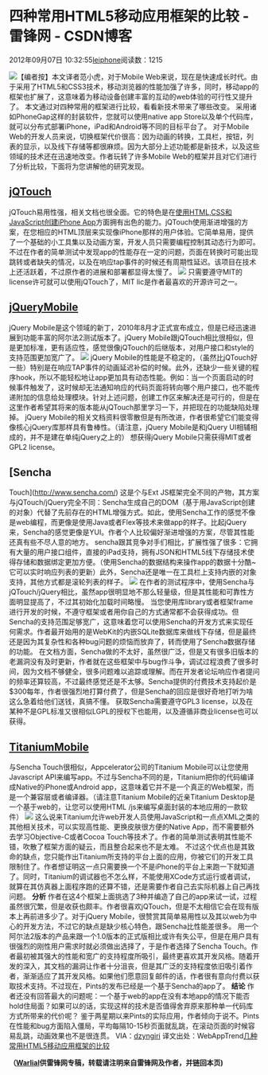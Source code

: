 
# 四种常用HTML5移动应用框架的比较 - 雷锋网 - CSDN博客


2012年09月07日 10:32:55[leiphone](https://me.csdn.net/leiphone)阅读数：1215


![](http://www.leiphone.com/wp-content/uploads/2012/08/html51.jpg)【编者按】本文译者范小虎，对于Mobile
 Web来说，现在是快速成长时代。由于采用了HTML5和CSS3技术，移动浏览器的性能加强了许多，同时，移动app的框架也扩展了，这意味着为移动设备创建丰富的互动的web体验的可行性又提升了。
本文通过对四种常用的框架进行比较，看看新技术带来了哪些改变。
采用诸如PhoneGap这样的封装软件，您就可以使用native app Store以及单个代码库，就可以分布式部署iPhone，iPad和Android等不同的目标平台了。
对于Mobile Web的开发人员来说，切换框架代价很高：因为动画的转换，工具栏，按钮，列表的显示，以及线下存储等都很麻烦。因为大部分上述功能都是新技术，以及这些领域的技术还在迅速地改变。作者玩转了许多Mobile Web的框架并且对它们进行了分析比较，下面将为您讲解他的研究发现。
## [jQTouch](http://www.jqtouch.com/)
jQTouch易用性强，相关文档也很全面。它的特色是在[使用HTML,CSS和JavaScript创建iPhone
 App](http://ofps.oreilly.com/titles/9780596805784/index.html)方面拥有出色的能力。jQTouch使用渐进增强的方案，在您相应的HTML顶层来实现像iPhone那样的用户体验。它简单易用，提供了一个基础的小工具集以及动画方案，开发人员只需要编程控制其动态行为即可。
不过在作者的简单测试中发现app的性能存在一定的问题，页面在转换时可能出现跳转或者缺失的情况，以及在响应tap事件的时候还有周期性延迟。该项目在技术上还活跃着，不过原作者的进展和部署都显得太慢了。
![](http://www.leiphone.com/wp-content/uploads/2012/09/jQTouch.jpg)
只需要遵守MIT的license许可就可以使用jQTouch了，MIT lic是作者最喜欢的开源许可之一。
## [jQueryMobile](http://jquerymobile.com/)
jQuery Mobile是这个领域的新丁，2010年8月才正式宣布成立，但是已经迅速进展到功能丰富的阿尔法2测试版本了。jQuery Mobile跟jQTouch相比很相似，但是更加标准，更有适应性，感觉很像jQTouch的后继版本，对用户接口和style的支持范围更加宽广了。
![](http://www.leiphone.com/wp-content/uploads/2012/09/jquery.jpg)
jQuery Mobile的性能是不稳定的，（虽然比jQTouch好一些）特别是在响应TAP事件的动画延迟补偿的时候。此外，还缺少一些关键的程序hook，所以不能轻松地让app更加具有动态性能。例如：当一个页面启动的时候事件触发了，这时候却无法通知响应的代码页面将转向哪个用户接口，也不能传递附加的信息给处理模块。针对上述问题，创建工作区来解决还是可行的，但是在这里作者希望其将来的版本能从jQTouch那里学习一下，并把现在的功能缺陷处理掉。
jQuery Mobile的相关文档资料很零散但是有所改进，作者很希望它们能变得像核心jQuery库那样具有鲁棒性。（请注意，jQuery Mobile是和jQuery UI相辅相成的，并不是建在单纯jQuery之上的）
想获得jQuery Mobile只需获得MIT或者GPL2 license。
## [Sencha
 Touch](http://www.sencha.com/)
这是个与Ext JS框架完全不同的产物，其方案与jQTouch/jQuery完全不同：Sencha生成自己的DOM（基于用JavaScript创建的对象）代替了先前存在的HTML增强方式。如此，使用Sencha工作的感觉不像是web编程，而更像是使用Java或者Flex等技术来做app的样子。比起jQuery来，Sencha的感觉更像是YUI。作者个人比较偏好渐进增强的方案，尽管其性能还真有些不尽人意的地方。
sencha跟其竞争对手们相比，扩展性强了很多：它拥有大量的用户接口组件，直接的iPad支持，拥有JSON和HTML5线下存储技术使得存储和数据绑定更加方便。（使用Sencha的数据结构来操作app的数据十分酷~它可以实时响应列表的更新）此外，Sencha还是唯一在工具栏上支持内嵌的对象支持，其他方式都是滚轮列表的样子。
![](http://www.leiphone.com/wp-content/uploads/2012/09/Sencha-Touch.png)
在作者的测试程序中，使用Sencha与jQTouch/jQuery相比，虽然app很明显地不那么轻量级，但是其性能和可靠性方面明显提高了，不过其初始化加载时间略慢。
当您使用库library或者框架frame进行开发的时候，不遵守框架或者用你自己的方式通常都不会获得成功。但Sencha的支持范围足够宽广，这意味着您可以使用Sencha的开发方式来实现任何需求。作者最开始用的是WebKit的内嵌SQLite数据库来做线下存储，但是最终还是因为其复杂性和各种bug问题的烦恼而放弃了，转而使用了Sencha数据存储的功能。
在文档方面，Sencha做的不太好，虽然很广泛，但是又有很多旧版本的老漏洞没有及时更新，作者就在这些框架中与bug作斗争，调试过程浪费了很多时间，因为文档不够健全，很多问题难以追踪或理解。而在开发者论坛响应作者提问的频率还算较高，不过最终感觉还是不太够。Sencha提供的付费技术支持起价是$300每年，作者很强烈地打算付费了，但是Sencha的回应是很好奇地打听为啥这么急着给他们送钱，真搞不懂。
获取Sencha需要遵守GPL3 license，以及在某种不是GPL标准又很相似LGPL的授权下也能用，以及遵循非商业license也可以获得。
## [TitaniumMobile](http://www.appcelerator.com/)
与Sencha Touch很相似，Appcelerator公司的Titanium Mobile可以让您使用Javascript API来编写app。不过与Sencha不同的是，Titanium把你的代码编译成Native的iPhone或Android app，这意味着它并不是一个真正的Web框架，而是一个兼容层或者编译器。（请注意Titanium Mobile的近亲Titanium Desktop是一个基于web的，让您可以使用HTML /js来编写桌面封装的本地应用的一款软件）
![](http://www.leiphone.com/wp-content/uploads/2012/09/titanium-mobile.jpg)
这么说来Titanium允许web开发人员使用JavaScript和一点点XML之类的其他相关技术，可以实现高性能、更换皮肤很方便的Native App，而不需要额外去学习Objective-C或者Cocoa Touch等技术了。作者的简单测试表明其性能不错，吹散了框架方面的疑云，而且整合起来也不是太难。
不过这个优点也是其致命的缺点，您只能作出Titanium所支持的平台上面的应用，你被它们的开发工具限制住了。作者想证明这一点只需要换一个不是iPhone的平台上来跑一下就知道了。同时，Titanium的调试器也不怎么样，不能使用XCode方式运行或者调试，就算在其仿真器上面程序跑的还算不错，还是需要作者自己去实际机器上自己再找问题。
**分析**
作者在这4个框架上面挑选了3种并编造了自己的app来试一试，过程虽然很冗繁，但是收获也颇丰。作者很喜欢jQTouch，但是不太相信它会在现有版本上再前进多少了。对于jQuery Mobile，很赞赏其简单易用性以及其以web为中心的开发方法，不过它的缺点是缺少核心特色，跟Sencha比性能差很多。
用一个阿尔法2版本的产品来跟一个1.0版本的正式版相比或许有失公平，但是在用户具有很强烈的刚性用户需求时就必须做出选择了，于是作者选择了Sencha Touch。作者最初被其强大的性能和宽广的支持程度所吸引，最终更喜欢其开发风格。随着开发的深入，其文档的漏洞让作者十分沮丧，但是其广泛的支持程度依旧吸引着作者，渐渐适应了其开发风格。如果他们愿意回复邮件的话，作者很有意向付费以获取技术支持。不过现在，Pints的发布已经是一个基于Sencha的app了。
**结论**
作者还没有回答最大的问题呢：一个基于web的app在没有本地app的情况下能否hold住局面？如果可以的话，实现这样的技术是否值得舍弃原来那种单一代码库方式所带来的代价呢？
鉴于两星期以来Pints的实际应用，作者倾向于说不。Pints在性能和bug方面陷入僵局，平均每隔10-15秒页面就乱跳，在滚动页面的时候容易乱跳，动画效果也不是很连贯。
VIA：[dzyngiri](http://www.dzyngiri.com/?p=752)
译文出处：WebAppTrend[几种常用HTML5移动应用框架的比较](http://www.webapptrend.com/2012/05/3009.html)

**（****[Warlial](http://www.leiphone.com/author/xiaolong)****供****雷锋网****专稿，转载请注明来自雷锋网及作者，并链回本页)**

